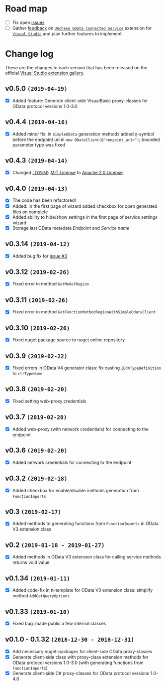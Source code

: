 # Road map

- [ ] Fix open [issues](https://github.com/unchase/Unchase.OData.Connectedservice/issues/)
- [ ] Gather [feedback](https://github.com/unchase/Unchase.OData.Connectedservice/issues/new) on [`Unchase OData Connected Service`](https://marketplace.visualstudio.com/items?itemName=unchase.UnchaseODataConnectedService) extension for [`Visual Studio`](https://visualstudio.microsoft.com/vs/) and plan further features to implement

# Change log

These are the changes to each version that has been released on the official [Visual Studio extension gallery](https://marketplace.visualstudio.com/items?itemName=unchase.UnchaseODataConnectedService).

## v0.5.0 `(2019-04-19)`

- [x] Added feature: Generate client-side VisualBasic proxy-classes for OData protocol versions 1.0-3.0

## v0.4.4 `(2019-04-16)`

- [x] Added minor fix: in `SimpleOData` generation methods added `@`-symbol before the endpoint uri in `new ODataClient(@"<enpoint_uri>")`; bounded parameter type was fixed

## v0.4.3 `(2019-04-14)`

- [x] Changed [`LICENSE`](LICENSE.md): [MIT License](https://mit-license.org) to [Apache 2.0 License](http://www.apache.org/licenses/LICENSE-2.0).

## v0.4.0 `(2019-04-13)`

- [x] The code has been refactored!
- [x] Added: in the first page of wizard added checkbox for open generated files on complete
- [x] Added ability to hide/show settings in the first page of service settings wizard
- [x] Storage last OData metadata *Endpoint* and *Service name* 

## v0.3.14 `(2019-04-12)`

- [x] Added bug fix for [issue #3](https://github.com/unchase/Unchase.Odata.Connectedservice/issues/3)

## v0.3.12 `(2019-02-26)`

- [x] Fixed error in method `GetModelRegion`

## v0.3.11 `(2019-02-26)`

- [x] Fixed error in method `GetFunctionMethodRegionWithSimpleOdataClient`

## v0.3.10 `(2019-02-26)`

- [x] Fixed nuget package source to nuget online repository

## v0.3.9 `(2019-02-22)`

- [x] Fixed errors in  OData V4 generator class: fix casting `IEdmTypeDefinition` to `clrTypeName`

## v0.3.8 `(2019-02-20)`

- [x] Fixed setting web-proxy credentials

## v0.3.7 `(2019-02-20)`

- [x] Added web-proxy (with network credentials) for connecting to the endpoint

## v0.3.6 `(2019-02-20)`

- [x] Added network credentials for connecting to the endpoint

## v0.3.2 `(2019-02-18)`

- [x] Added checkbox for enable/disable methods generation from `FunctionImports`

## v0.3 `(2019-02-17)`

- [x] Added methods to generating functions from `FunctionImports` in OData V3 extension class

## v0.2 `(2019-01-18 - 2019-01-27)`

- [x] Added methods in OData V3 extension class for calling service methods returns void value

## v0.1.34 `(2019-01-11)`

- [x] Added code-fix in tt-template for OData V3 extension class: simplify method `AddGetQueryOptions`

## v0.1.33 `(2019-01-10)`

- [x] Fixed bug: made public a few internal classes

## v0.1.0 - 0.1.32 `(2018-12-30 - 2018-12-31)`

- [x] Add necessary nuget-packages for client-side OData proxy-classes
- [x] Generate client-side class with proxy-class extension methods for OData protocol versions 1.0-3.0 (with generating functions from `FunctionImports`)
- [x] Generate client-side C# proxy-classes for OData protocol versions 1.0-4.0